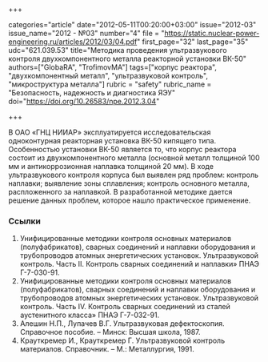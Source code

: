 +++

categories="article"
date="2012-05-11T00:20:00+03:00"
issue="2012-03"
issue_name="2012 - №03"
number="4"
file = "https://static.nuclear-power-engineering.ru/articles/2012/03/04.pdf"
first_page="32"
last_page="35"
udc="621.039.53"
title="Методика проведения ультразвукового контроля двухкомпонентного металла реакторной установки ВК-50"
authors=["GlobaRA", "TrofimovMA"]
tags=["корпус реактора", "двухкомпонентный металл", "ультразвуковой контроль", "микроструктура металла"]
rubric = "safety"
rubric_name = "Безопасность, надежность и диагностика ЯЭУ"
doi="https://doi.org/10.26583/npe.2012.3.04"

+++

В ОАО «ГНЦ НИИАР» эксплуатируется исследовательская одноконтурная реакторная установка ВК-50 кипящего типа. Особенностью установки ВК-50 является то, что корпус реактора состоит из двухкомпонентного металла (основной металл толщиной 100 мм и антикоррозионная наплавка толщиной 20 мм). В ходе ультразвукового контроля корпуса был выявлен ряд проблем: контроль наплавки; выявление зоны сплавления; контроль основного металла, распложенного за наплавкой. В разработанной методике дается решение данных проблем, которое нашло практическое применение.

### Ссылки

1. Унифицированные методики контроля основных материалов (полуфабрикатов), сварных соединений и наплавки оборудования и трубопроводов атомных энергетических установок. Ультразвуковой контроль. Часть II. Контроль сварных соединений и наплавки» ПНАЭ Г-7-030-91. 
2. Унифицированные методики контроля основных материалов (полуфабрикатов), сварных соединений и наплавки оборудования и трубопроводов атомных энергетических установок. Ультразвуковой контроль. Часть IV. Контроль сварных соединений из сталей аустенитного класса» ПНАЭ Г-7-032-91. 
3. Алешин Н.П., Лупачев В.Г. Ультразвуковая дефектоскопия. Справочное пособие. – Минск: Высшая школа, 1987. 
4. Крауткремер И., Крауткремер Г. Ультразвуковой контроль материалов. Справочник. – М.: Металлургия, 1991.